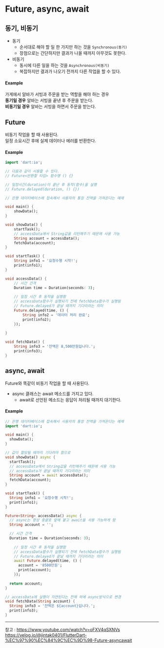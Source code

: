 # Future, async, await

## 동기, 비동기
- 동기
    - 순서대로 해야 할 일 한 가지만 하는 것을 `Synchronous(동기)`
    - 장점으로는 간단하지만 결과가 나올 때까지 아무것도 못한다.
- 비동기
    - 동시에 다른 일을 하는 것을 `Asynchronous(비동기)`
    - 복잡하지만 결과가 나오기 전까지 다른 작업을 할 수 있다.

#### Example
가게에서 알바가 서빙과 주문을 받는 역할을 해야 하는 경우<br>
**동기일 경우** 알바는 서빙을 끝낸 후 주문을 받는다.<br>
**비동기일 경우** 알바는 서빙을 하면서 주문을 받는다.

## Future
비동기 작업을 할 때 사용된다.<br>
일정 소요시간 후에 실제 데이터나 에러를 반환한다.

#### Example
```dart
import 'dart:io';

// 다음과 같이 사용할 수 있다.
// Future<반환할 타입> 함수명 () {}

// 일정시간(duration)이 끝난 후 동작(함수)을 실행
// Future.delayed(duration, () {})

// 은행 데이터베이스에 접속해서 사용자의 통장 잔액을 가져온다는 예제

void main() {
    showData();
}

void showData() {
    startTask();
    // accessData에서 String값을 리턴해주기 때문에 사용 가능
    String account = accessData();
    fetchData(account);
}

void startTask() {
    String info1 = '요청수행 시작!';
    print(info1);
}

void accessData() {
    // 시간 간격
    Duration time = Duration(seconds: 3);
  
    // 일정 시간 후 동작을 실행함
    // accessData함수가 실행되기 전에 fetchData함수가 실행됨
    // Future.delayed가 끝날 때까지 기다리라는 의미
    Future.delayed(time, () {
        String info2 = '데이터 처리 완료';
        print(info2);
    });
  
}

void fetchData() {
    String info3 = '잔액은 8,500만원입니다.';
    print(info3);
}
```

## async, await
Future와 똑같이 비동기 작업을 할 때 사용된다.<br>
- async 클래스는 await 메소드를 가지고 있다.
    - await로 선언된 메소드는 응답이 처리될 때까지 대기한다.

#### Example

```dart
// 은행 데이터베이스에 접속해서 사용자의 통장 잔액을 가져온다는 예제
import 'dart:io';

void main() {
  showData();
}

// 값이 할당될 때까지 기다려야 함으로
void showData() async {
  startTask();
  // accessData에서 String값을 리턴해주기 때문에 사용 가능
  // accessData가 끝날 때까지 기다리라는 의미
  String account = await accessData();
  fetchData(account);
}

void startTask() {
  String info1 = '요청수행 시작!';
  print(info1);
}

Future<String> accessData() async {
  // async는 항상 중괄호 앞에 붙고 await을 사용 가능하게 함
  String account = '';

  // 시간 간격
  Duration time = Duration(seconds: 3);
  
    // 일정 시간 후 동작을 실행함
    // accessData함수가 실행되기 전에 fetchData함수가 실행됨
    // Future.delayed가 끝날 때까지 기다리라는 의미
    await Future.delayed(time, () {
      account = '8500만원';
      print(account);
    });
  
  return account;
}

// accessData에 실행이 지연된다는 전제 하에 async방식으로 변경
void fetchData(String account) {
  String info3 = '잔액은 ${account}입니다.';
  print(info3);
}
```

---
참고 : https://www.youtube.com/watch?v=oFXV4qSXNVs<br>
https://velog.io/@jintak0401/FlutterDart-%EC%97%90%EC%84%9C%EC%9D%98-Future-asyncawait